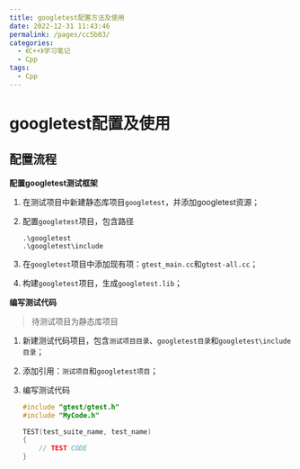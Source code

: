 ```yaml
---
title: googletest配置方法及使用
date: 2022-12-31 11:43:46
permalink: /pages/cc5b03/
categories:
  - 《C++》学习笔记
  - Cpp
tags:
  - Cpp
---
```

# googletest配置及使用

## 配置流程

**配置googletest测试框架**

1. 在测试项目中新建静态库项目`googletest`，并添加googletest资源；

2. 配置`googletest`项目，包含路径

   ```
   .\googletest
   .\googletest\include
   ```

3. 在`googletest`项目中添加现有项：`gtest_main.cc`和`gtest-all.cc`；

4. 构建`googletest`项目，生成`googletest.lib`；

**编写测试代码**

> 待测试项目为静态库项目

1. 新建测试代码项目，包含`测试项目目录`、`googletest目录`和`googletest\include目录`；

2. 添加引用：`测试项目`和`googletest项目`；

3. 编写测试代码

   ```cpp
   #include "gtest/gtest.h"
   #include "MyCode.h"
   
   TEST(test_suite_name, test_name)
   {
       // TEST CODE
   }
   ```

   